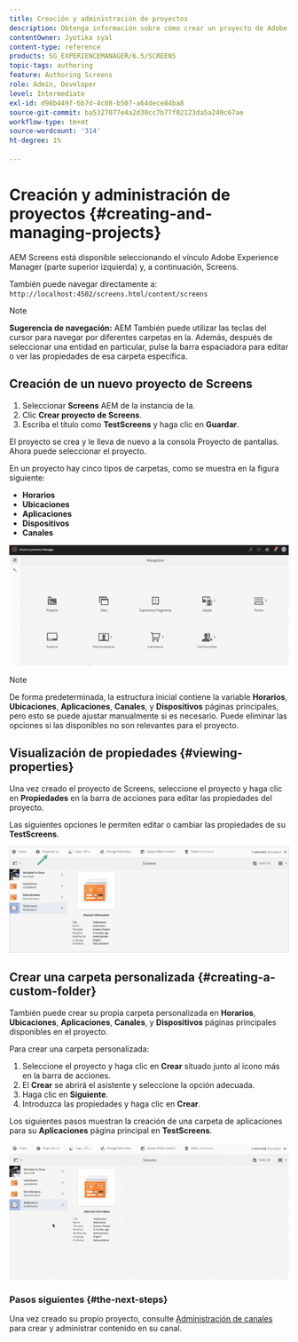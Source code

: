 ```yaml
---
title: Creación y administración de proyectos
description: Obtenga información sobre cómo crear un proyecto de Adobe Experience Manager Screens.
contentOwner: Jyotika syal
content-type: reference
products: SG_EXPERIENCEMANAGER/6.5/SCREENS
topic-tags: authoring
feature: Authoring Screens
role: Admin, Developer
level: Intermediate
exl-id: d98b449f-6b7d-4c08-b507-a64dece84ba8
source-git-commit: ba5327077e4a2d30cc7b77f02123da5a240c67ae
workflow-type: tm+mt
source-wordcount: '314'
ht-degree: 1%

---
```


# Creación y administración de proyectos {#creating-and-managing-projects}

AEM Screens está disponible seleccionando el vínculo Adobe Experience Manager (parte superior izquierda) y, a continuación, Screens.

También puede navegar directamente a: `http://localhost:4502/screens.html/content/screens`

>[!NOTE]
>**Sugerencia de navegación:**
>AEM También puede utilizar las teclas del cursor para navegar por diferentes carpetas en la. Además, después de seleccionar una entidad en particular, pulse la barra espaciadora para editar o ver las propiedades de esa carpeta específica.

## Creación de un nuevo proyecto de Screens

1. Seleccionar **Screens** AEM de la instancia de la.
1. Clic **Crear proyecto de Screens**.
1. Escriba el título como **TestScreens** y haga clic en **Guardar**.

El proyecto se crea y le lleva de nuevo a la consola Proyecto de pantallas. Ahora puede seleccionar el proyecto.

En un proyecto hay cinco tipos de carpetas, como se muestra en la figura siguiente:

* **Horarios**
* **Ubicaciones**
* **Aplicaciones**
* **Dispositivos**
* **Canales**

![player1](assets/create-project.gif)

>[!NOTE]
>
>De forma predeterminada, la estructura inicial contiene la variable **Horarios**, **Ubicaciones**, **Aplicaciones**, **Canales**, y **Dispositivos** páginas principales, pero esto se puede ajustar manualmente si es necesario. Puede eliminar las opciones si las disponibles no son relevantes para el proyecto.


## Visualización de propiedades {#viewing-properties}

Una vez creado el proyecto de Screens, seleccione el proyecto y haga clic en **Propiedades** en la barra de acciones para editar las propiedades del proyecto.

Las siguientes opciones le permiten editar o cambiar las propiedades de su **TestScreens**.

![imagen](assets/create-project2.png)

## Crear una carpeta personalizada {#creating-a-custom-folder}

También puede crear su propia carpeta personalizada en **Horarios**, **Ubicaciones**, **Aplicaciones**, **Canales**, y **Dispositivos** páginas principales disponibles en el proyecto.

Para crear una carpeta personalizada:

1. Seleccione el proyecto y haga clic en **Crear** situado junto al icono más en la barra de acciones.
1. El **Crear** se abrirá el asistente y seleccione la opción adecuada.
1. Haga clic en **Siguiente**.
1. Introduzca las propiedades y haga clic en **Crear**.

Los siguientes pasos muestran la creación de una carpeta de aplicaciones para su **Aplicaciones** página principal en **TestScreens**.

![player2-1](assets/create-project3.gif)

### Pasos siguientes {#the-next-steps}

Una vez creado su propio proyecto, consulte [Administración de canales](managing-channels.md) para crear y administrar contenido en su canal.

